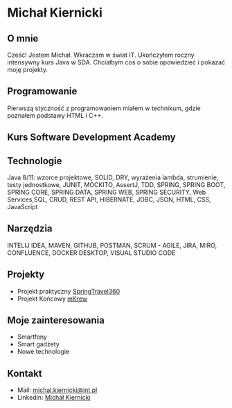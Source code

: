 # Michał Kiernicki
## O mnie
Cześć! Jestem Michał. Wkraczam w świat IT. Ukończyłem roczny intensywny kurs Java w SDA. Chciałbym coś o sobie opowiedzieć i pokazać moję projekty.
## Programowanie
Pierwszą styczność z programowaniem miałem w technikum, gdzie poznałem podstawy HTML i C++. 
## Kurs Software Development Academy
## Technologie
Java 8/11: wzorce projektowe, SOLID, DRY, wyrażenia lambda, strumienie, testy jednostkowe, JUNIT, MOCKITO, AssertJ, TDD,
SPRING, SPRING BOOT, SPRING CORE, SPRING DATA, SPRING WEB, SPRING SECURITY, Web Services,SQL, CRUD, REST API, HIBERNATE, JDBC, JSON, HTML, CSS, JavaScript
## Narzędzia
INTELIJ IDEA, MAVEN, GITHUB, POSTMAN, SCRUM - AGILE, JIRA, MIRO, CONFLUENCE, DOCKER DESKTOP, VISUAL STUDIO CODE
## Projekty
* Projekt praktyczny [SpringTravel360](SpringTravel360)
* Projekt Końcowy [mKrew](mKrew)
## Moje zainteresowania
* Smartfony
* Smart gadżety
* Nowe technologie
## Kontakt
* Mail: michal.kiernicki@int.pl
* Linkedin: [Michał Kiernicki](www.linkedin.com/in/michał-kiernicki-java)

